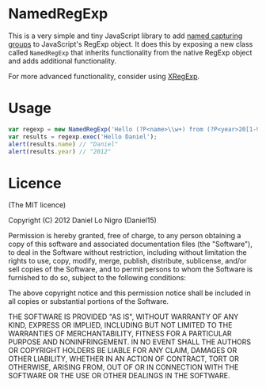 NamedRegExp
===========

This is a very simple and tiny JavaScript library to add [named capturing groups](http://www.regular-expressions.info/named.html)
to JavaScript's RegExp object.  It does this by exposing a new class called `NamedRegExp` that 
inherits functionality from the native RegExp object and adds additional functionality.

For more advanced functionality, consider using [XRegExp](http://xregexp.com/).

Usage
=====

```javascript
var regexp = new NamedRegExp('Hello (?P<name>\\w+) from (?P<year>20[1-9][0-9])');
var results = regexp.exec('Hello Daniel');
alert(results.name) // "Daniel"
alert(results.year) // "2012"
```

Licence
=======
(The MIT licence)

Copyright (C) 2012 Daniel Lo Nigro (Daniel15)

Permission is hereby granted, free of charge, to any person obtaining a copy of
this software and associated documentation files (the "Software"), to deal in
the Software without restriction, including without limitation the rights to
use, copy, modify, merge, publish, distribute, sublicense, and/or sell copies
of the Software, and to permit persons to whom the Software is furnished to do
so, subject to the following conditions:

The above copyright notice and this permission notice shall be included in all
copies or substantial portions of the Software.

THE SOFTWARE IS PROVIDED "AS IS", WITHOUT WARRANTY OF ANY KIND, EXPRESS OR
IMPLIED, INCLUDING BUT NOT LIMITED TO THE WARRANTIES OF MERCHANTABILITY,
FITNESS FOR A PARTICULAR PURPOSE AND NONINFRINGEMENT. IN NO EVENT SHALL THE
AUTHORS OR COPYRIGHT HOLDERS BE LIABLE FOR ANY CLAIM, DAMAGES OR OTHER
LIABILITY, WHETHER IN AN ACTION OF CONTRACT, TORT OR OTHERWISE, ARISING FROM,
OUT OF OR IN CONNECTION WITH THE SOFTWARE OR THE USE OR OTHER DEALINGS IN THE
SOFTWARE.